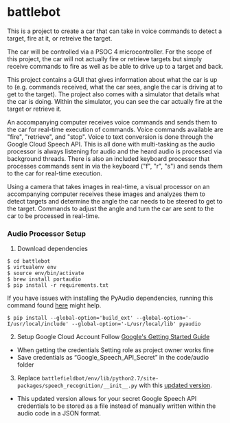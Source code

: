 # battlebot
This is a project to create a car that can take in voice commands to detect a target, fire at it, or retreive the target.

The car will be controlled via a PSOC 4 microcontroller. For the scope of this project, the car will not actually fire or retrieve targets but simply receive commands to fire as well as be able to drive up to a target and back.

This project contains a GUI that gives information about what the car is up to (e.g. commands received, what the car sees, angle the car is driving at to get to the target). The project also comes with a simulator that details what the car is doing. Within the simulator, you can see the car actually fire at the target or retrieve it.

An accompanying computer receives voice commands and sends them to the car for real-time execution of commands. Voice commands available are "fire", "retrieve", and "stop". Voice to text conversion is done through the Google Cloud Speech API. This is all done with multi-tasking as the audio processor is always listening for audio and the heard audio is processed via background threads. There is also an included keyboard processor that processes commands sent in via the keyboard ("f", "r", "s") and sends them to the car for real-time execution.

Using a camera that takes images in real-time, a visual processor on an accompanying computer receives these images and analyzes them to detect targets and determine the angle the car needs to be steered to get to the target. Commands to adjust the angle and turn the car are sent to the car to be processed in real-time.

### Audio Processor Setup
1. Download dependencies
```
$ cd battlebot
$ virtualenv env
$ source env/bin/activate
$ brew install portaudio
$ pip install -r requirements.txt
```

If you have issues with installing the PyAudio dependencies, running this command found [here](http://stackoverflow.com/questions/33513522/when-installing-pyaudio-pip-cannot-find-portaudio-h-in-usr-local-include) might help.
```
$ pip install --global-option='build_ext' --global-option='-I/usr/local/include' --global-option='-L/usr/local/lib' pyaudio
```

2. Setup Google Cloud Account
Follow [Google's Getting Started Guide](https://cloud.google.com/speech/docs/getting-started)
* When getting the credentials Setting role as project owner works fine
* Save credentials as “Google_Speech_API_Secret” in the code/audio folder

3. Replace `battlefieldbot/env/lib/python2.7/site-packages/speech_recognition/__init__.py` with this [updated version](https://github.com/jeffreychan637/speech_recognition/blob/google-json-file/speech_recognition/__init__.py).
* This updated version allows for your secret Google Speech API credentials to be stored as a file instead of manually written within the audio code in a JSON format.
